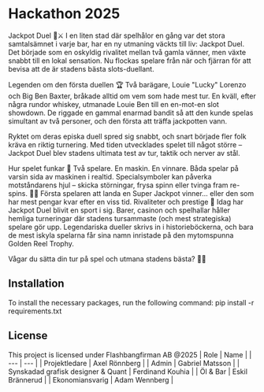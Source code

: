 # Hackathon 2025

Jackpot Duel 🎰⚔️
I en liten stad där spelhålor en gång var det stora samtalsämnet i varje bar, har en ny utmaning väckts till liv: Jackpot Duel. Det började som en oskyldig rivalitet mellan två gamla vänner, men växte snabbt till en lokal sensation. Nu flockas spelare från när och fjärran för att bevisa att de är stadens bästa slots-duellant.

Legenden om den första duellen 🏆
Två barägare, Louie "Lucky" Lorenzo och Big Ben Baxter, bråkade alltid om vem som hade mest tur. En kväll, efter några rundor whiskey, utmanade Louie Ben till en en-mot-en slot showdown. De riggade en gammal enarmad bandit så att den kunde spelas simultant av två personer, och den första att träffa jackpotten vann.

Ryktet om deras episka duell spred sig snabbt, och snart började fler folk kräva en riktig turnering. Med tiden utvecklades spelet till något större – Jackpot Duel blev stadens ultimata test av tur, taktik och nerver av stål.

Hur spelet funkar 🎲
Två spelare. En maskin. En vinnare.
Båda spelar på varsin sida av maskinen i realtid.
Specialsymboler kan påverka motståndarens hjul – skicka störningar, frysa spinn eller tvinga fram re-spins. 🧊🔥
Första spelaren att landa en Super Jackpot vinner… eller den som har mest pengar kvar efter en viss tid.
Rivaliteter och prestige 🏅
Idag har Jackpot Duel blivit en sport i sig. Barer, casinon och spelhallar håller hemliga turneringar där stadens tursammaste (och mest strategiska) spelare gör upp. Legendariska dueller skrivs in i historieböckerna, och bara de mest iskyla spelarna får sina namn inristade på den mytomspunna Golden Reel Trophy.

Vågar du sätta din tur på spel och utmana stadens bästa? 🎰😈

## Installation

To install the necessary packages, run the following command:
pip install -r requirements.txt

## License

This project is licensed under Flashbangfirman AB @2025
| Role | Name |
| --- | --- |
| Projektledare | Axel Rönnberg |
| Admin | Gabriel Matsson |
| Synskadad grafisk designer & Quant | Ferdinand Kouhia |
| Öl & Bar | Eskil Brännerud |
| Ekonomiansvarig | Adam Wennberg |
